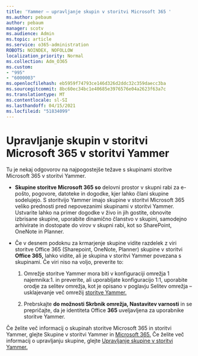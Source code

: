 ```yaml
---
title: 'Yammer – upravljanje skupin v storitvi Microsoft 365 '
ms.author: pebaum
author: pebaum
manager: scotv
ms.audience: Admin
ms.topic: article
ms.service: o365-administration
ROBOTS: NOINDEX, NOFOLLOW
localization_priority: Normal
ms.collection: Adm_O365
ms.custom:
- "995"
- "6000003"
ms.openlocfilehash: eb5959f74793ce146d326d2ddc32c359daecc3ba
ms.sourcegitcommit: 8bc60ec34bc1e40685e3976576e04a2623f63a7c
ms.translationtype: MT
ms.contentlocale: sl-SI
ms.lasthandoff: 04/15/2021
ms.locfileid: "51834099"
---
```

# <a name="manage-microsoft-365-groups-in-yammer"></a>Upravljanje skupin v storitvi Microsoft 365 v storitvi Yammer

Tu je nekaj odgovorov na najpogostejše težave s skupinami storitve Microsoft 365 v storitvi Yammer.

* **Skupine storitve Microsoft 365 so** delovni prostor v skupni rabi za e-pošto, pogovore, datoteke in dogodke, kjer lahko člani skupine sodelujejo. S storitvijo Yammer imajo skupine v storitvi Microsoft 365 veliko prednosti pred nepovezanimi skupinami v storitvi Yammer. Ustvarite lahko na primer dogodke v živo in jih gostite, obnovite izbrisane skupine, uporabite dinamično članstvo v skupini, samodejno arhivirate in dostopate do virov v skupni rabi, kot so SharePoint, OneNote in Planner.

* Če v desnem podoknu za krmarjenje skupine vidite razdelek z viri storitve Office 365 (Sharepoint, OneNote, Planner) skupine v storitvi **Office 365,** lahko vidite, ali je skupina v storitvi Yammer povezana s skupinami. Če viri niso na voljo, preverite to:

  1. Omrežje storitve Yammer mora biti v konfiguraciji omrežja 1 najemnika:1. in preverite, ali uporabljate konfiguracijo 1:1, uporabite orodje za selitev omrežja, kot je opisano v poglavju Selitev omrežja – usklajevanje več omrežij [storitve Yammer.](https://docs.microsoft.com/yammer/configure-your-yammer-network/consolidate-multiple-yammer-networks) 

  2. Prebrskajte **do možnosti Skrbnik omrežja, Nastavitev varnosti** in se prepričajte, da je identiteta Office **365** uveljavljena za uporabnike storitve Yammer.

Če želite več informacij o skupinah storitve Microsoft 365 in storitvi Yammer, glejte Skupine v storitvi Yammer in [Microsoft 365.](https://docs.microsoft.com/yammer/manage-yammer-groups/yammer-and-office-365-groups) Če želite več informacij o upravljanju skupine, glejte [Upravljanje skupine v storitvi Yammer.](https://support.office.com/article/Manage-a-group-in-Yammer-6e05c6d6-5548-4c88-89cd-e6757a514ef2)
